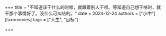 +++
title = "不知道该干什么的时候，就跟着别人干呗。等知道自己想干啥时，就干那个事情好了。没什么可纠结的。"
date = 2024-12-24
authors = ["小中"]
[taxonomies]
tags = ["人生", "目标"]

+++


